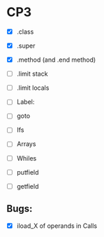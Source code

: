# CP3

- [x] .class
- [x] .super
- [x] .method (and .end method)
- [ ] .limit stack
- [ ] .limit locals
  
- [ ] Label:
- [ ] goto
- [ ] Ifs
- [ ] Arrays
- [ ] Whiles
- [ ] putfield
- [ ] getfield

## Bugs:
- [x] iload_X of operands in Calls